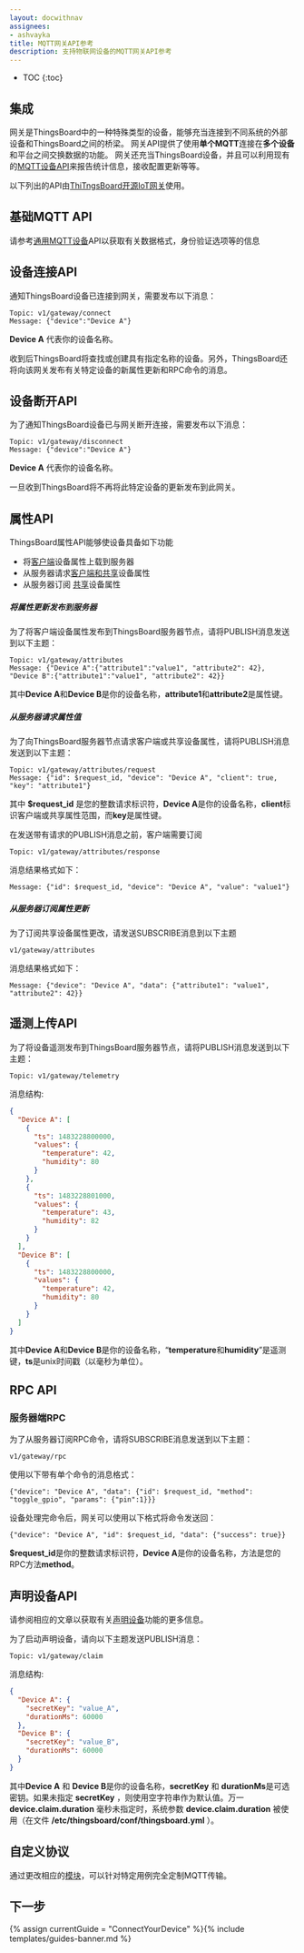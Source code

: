```yaml
---
layout: docwithnav
assignees:
- ashvayka
title: MQTT网关API参考
description: 支持物联网设备的MQTT网关API参考
---
```


* TOC
{:toc}

## 集成

网关是ThingsBoard中的一种特殊类型的设备，能够充当连接到不同系统的外部设备和ThingsBoard之间的桥梁。
网关API提供了使用**单个MQTT**连接在**多个设备**和平台之间交换数据的功能。
网关还充当ThingsBoard设备，并且可以利用现有的[MQTT设备API](/docs/reference/mqtt-api/)来报告统计信息，接收配置更新等等。

以下列出的API由[ThiTngsBoard开源IoT网关](/docs/iot-gateway/what-is-iot-gateway/)使用。

## 基础MQTT API

请参考[通用MQTT设备](/docs/reference/mqtt-api/)API以获取有关数据格式，身份验证选项等的信息
 
## 设备连接API

通知ThingsBoard设备已连接到网关，需要发布以下消息：
 
```shell
Topic: v1/gateway/connect
Message: {"device":"Device A"}
```

**Device A** 代表你的设备名称。

收到后ThingsBoard将查找或创建具有指定名称的设备。另外，ThingsBoard还将向该网关发布有关特定设备的新属性更新和RPC命令的消息。

## 设备断开API

为了通知ThingsBoard设备已与网关断开连接，需要发布以下消息：
 
```shell
Topic: v1/gateway/disconnect
Message: {"device":"Device A"}
```

**Device A** 代表你的设备名称。

一旦收到ThingsBoard将不再将此特定设备的更新发布到此网关。

## 属性API

ThingsBoard属性API能够使设备具备如下功能

* 将[客户端](/docs/user-guide/attributes/#attribute-types)设备属性上载到服务器
* 从服务器请求[客户端和共享](/docs/user-guide/attributes/#attribute-types)设备属性
* 从服务器订阅 [共享](/docs/user-guide/attributes/#attribute-types)设备属性
 
##### 将属性更新发布到服务器

为了将客户端设备属性发布到ThingsBoard服务器节点，请将PUBLISH消息发送到以下主题：

```shell
Topic: v1/gateway/attributes
Message: {"Device A":{"attribute1":"value1", "attribute2": 42}, "Device B":{"attribute1":"value1", "attribute2": 42}}
```

其中**Device A**和**Device B**是你的设备名称，**attribute1**和**attribute2**是属性键。

##### 从服务器请求属性值

为了向ThingsBoard服务器节点请求客户端或共享设备属性，请将PUBLISH消息发送到以下主题：

```shell
Topic: v1/gateway/attributes/request
Message: {"id": $request_id, "device": "Device A", "client": true, "key": "attribute1"}
```

其中 **$request_id** 是您的整数请求标识符，**Device A**是你的设备名称，**client**标识客户端或共享属性范围，而**key**是属性键。

在发送带有请求的PUBLISH消息之前，客户端需要订阅

```shell
Topic: v1/gateway/attributes/response
```

消息结果格式如下：

```shell
Message: {"id": $request_id, "device": "Device A", "value": "value1"}
```

##### 从服务器订阅属性更新

为了订阅共享设备属性更改，请发送SUBSCRIBE消息到以下主题

```shell
v1/gateway/attributes
```

消息结果格式如下：

```shell
Message: {"device": "Device A", "data": {"attribute1": "value1", "attribute2": 42}}
```

## 遥测上传API

为了将设备遥测发布到ThingsBoard服务器节点，请将PUBLISH消息发送到以下主题：

```shell
Topic: v1/gateway/telemetry
```

消息结构:

```json
{
  "Device A": [
    {
      "ts": 1483228800000,
      "values": {
        "temperature": 42,
        "humidity": 80
      }
    },
    {
      "ts": 1483228801000,
      "values": {
        "temperature": 43,
        "humidity": 82
      }
    }
  ],
  "Device B": [
    {
      "ts": 1483228800000,
      "values": {
        "temperature": 42,
        "humidity": 80
      }
    }
  ]
}
```

其中**Device A**和**Device B**是你的设备名称，“**temperature**和**humidity**”是遥测键，**ts**是unix时间戳（以毫秒为单位）。

## RPC API

### 服务器端RPC

为了从服务器订阅RPC命令，请将SUBSCRIBE消息发送到以下主题：

```shell
v1/gateway/rpc
```

使用以下带有单个命令的消息格式：

```shell
{"device": "Device A", "data": {"id": $request_id, "method": "toggle_gpio", "params": {"pin":1}}}
```

设备处理完命令后，网关可以使用以下格式将命令发送回：

```shell
{"device": "Device A", "id": $request_id, "data": {"success": true}}
```
**$request_id**是你的整数请求标识符，**Device A**是你的设备名称，方法是您的RPC方法**method**。 

## 声明设备API

请参阅相应的文章以获取有关[声明设备](/docs/user-guide/claiming-devices)功能的更多信息。

为了启动声明设备，请向以下主题发送PUBLISH消息：

```shell
Topic: v1/gateway/claim
```

消息结构:

```json
{
  "Device A": {
    "secretKey": "value_A",
    "durationMs": 60000
  },
  "Device B": {
    "secretKey": "value_B",
    "durationMs": 60000
  }
}
```

其中**Device A** 和 **Device B**是你的设备名称，**secretKey** 和 **durationMs**是可选密钥。如果未指定 **secretKey** ，则使用空字符串作为默认值。万一 **device.claim.duration** 毫秒未指定时，系统参数 **device.claim.duration** 被使用（在文件 **/etc/thingsboard/conf/thingsboard.yml** ）。

## 自定义协议

通过更改相应的[模块](https://github.com/thingsboard/thingsboard/tree/master/transport/mqtt)，可以针对特定用例完全定制MQTT传输。

## 下一步

{% assign currentGuide = "ConnectYourDevice" %}{% include templates/guides-banner.md %}
